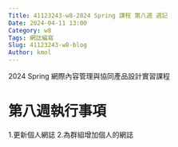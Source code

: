 ```yaml
---
Title: 41123243-w8-2024 Spring 課程 第八週 週記
Date: 2024-04-11 13:00
Category: w8
Tags: 網誌編寫
Slug: 41123243-w8-blog
Author: kmol
---
```


2024 Spring 網際內容管理與協同產品設計實習課程

<!-- PELICAN_END_SUMMARY -->

# 第八週執行事項
1.更新個人網誌 
2.為群組增加個人的網誌
